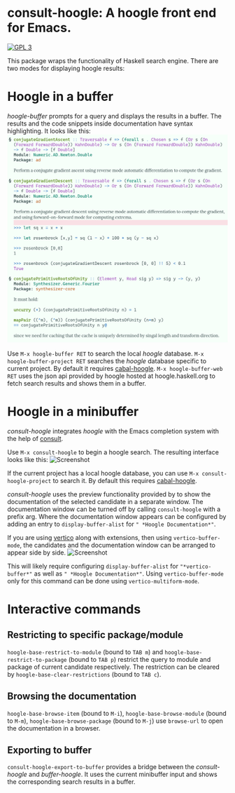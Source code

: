 # consult-hoogle: A hoogle front end for Emacs. 
[![GPL 3](https://img.shields.io/badge/license-GPLv3-blue.svg)](COPYING)

This package wraps the functionality of Haskell search engine. There are two modes for displaying hoogle results:
# Hoogle in a buffer
*hoogle-buffer* prompts for a query and displays the results in a buffer. The results and the code snippets inside documentation have syntax highlighting. It looks like this:
![Screenshot](hoogle-buffer.png)

Use `M-x hoogle-buffer RET` to search the local *hoogle* database.
`M-x hoogle-buffer-project RET` searches the *hoogle* database specific to current project. By default it requires [cabal-hoogle](https://github.com/kokobd/cabal-hoogle).
`M-x hoogle-buffer-web RET` uses the json api provided by hoogle hosted at hoogle.haskell.org to fetch search results and shows them in a buffer.

# Hoogle in a minibuffer
*consult-hoogle* integrates *hoogle* with the Emacs completion system with the help of [consult](https://github.com/minad/consult).

Use `M-x consult-hoogle` to begin a hoogle search. The resulting interface looks like this:
![Screenshot](consult-hoogle.png)

If the current project has a local hoogle database, you can use `M-x consult-hoogle-project` to search it. By default this requires [cabal-hoogle](https://github.com/kokobd/cabal-hoogle).

*consult-hoogle* uses the preview functionality provided by to show the documentation of the selected candidate in a separate window. The documentation window can be turned off by calling `consult-hoogle` with a prefix arg. Where the documentation window appears can be configured by adding an entry to `display-buffer-alist` for `" *Hoogle Documentation*"`.

If you are using [vertico](https://github.com/minad/vertico) along with extensions, then using `vertico-buffer-mode`, the candidates and the documentation window can be arranged to appear side by side.
![Screenshot](consult-hoogle-buffer.png)

This will likely require configuring `display-buffer-alist` for `"*vertico-buffer*"` as well as `" *Hoogle Documentation*"`. Using `vertico-buffer-mode` only for this command can be done using `vertico-multiform-mode`.

# Interactive commands
## Restricting to specific package/module
`hoogle-base-restrict-to-module` (bound to `TAB m`) and `hoogle-base-restrict-to-package` (bound to `TAB p`) restrict the query to module and package of current candidate respectively. The restriction can be cleared by `hoogle-base-clear-restrictions` (bound to `TAB c`).

## Browsing the documentation
`hoogle-base-browse-item` (bound to `M-i`), `hoogle-base-browse-module` (bound to `M-m`), `hoogle-base-browse-package` (bound to `M-j`) use `browse-url` to open the documentation in a browser.

## Exporting to buffer
`consult-hoogle-export-to-buffer` provides a bridge between the *consult-hoogle* and *buffer-hoogle*. It uses the current minibuffer input and shows the corresponding search results in a buffer.
